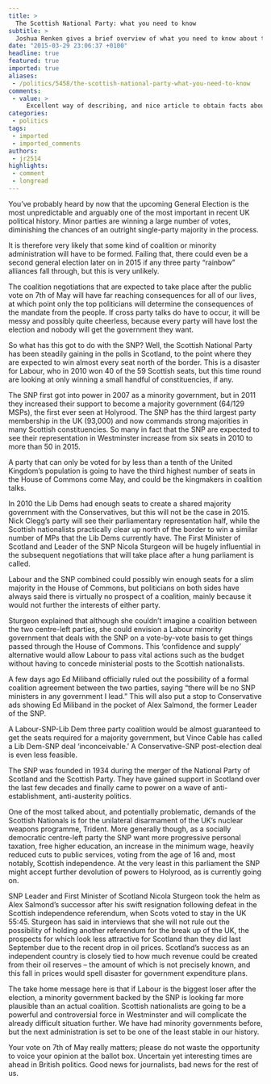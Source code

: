 ```yaml
---
title: >
  The Scottish National Party: what you need to know
subtitle: >
  Joshua Renken gives a brief overview of what you need to know about the SNP before heading to the polling station in May
date: "2015-03-29 23:06:37 +0100"
headline: true
featured: true
imported: true
aliases:
 - /politics/5458/the-scottish-national-party-what-you-need-to-know
comments:
 - value: >
     Excellent way of describing, and nice article to obtain facts about my presentation subject matter, which i am going to convey in college. <br>ray ban carbon fiber aviator http://www.politica2cero.es/?es-ray-ban-carbon-fiber-aviator-13997.html,We are a professional and reliable online shopping center providing a variety of hot selling products at reasonable prices and shipping them globally. As a global online store, likecheapjordans.com has developed long lasting ties with factories, distributors and warehouses throughout the wholesale community. Eliminating unnecessary costs and delivering the lowest possible prices to customers worldwide, our aim is to make every one of our customers can access to their favorite products with the lowest price. We understand every customers have different needs about the prices and the quality of the products, so the prices of our products are set are based on the different quality of our products. We are committed to making every customers are able to buy what they really nee
categories:
 - politics
tags:
 - imported
 - imported_comments
authors:
 - jr2514
highlights:
 - comment
 - longread
---
```


You’ve probably heard by now that the upcoming General Election is the most unpredictable and arguably one of the most important in recent UK political history. Minor parties are winning a large number of votes, diminishing the chances of an outright single-party majority in the process.

It is therefore very likely that some kind of coalition or minority administration will have to be formed. Failing that, there could even be a second general election later on in 2015 if any three party “rainbow” alliances fall through, but this is very unlikely.

The coalition negotiations that are expected to take place after the public vote on 7th of May will have far reaching consequences for all of our lives, at which point only the top politicians will determine the consequences of the mandate from the people. If cross party talks do have to occur, it will be messy and possibly quite cheerless, because every party will have lost the election and nobody will get the government they want.

So what has this got to do with the SNP? Well, the Scottish National Party has been steadily gaining in the polls in Scotland, to the point where they are expected to win almost every seat north of the border. This is a disaster for Labour, who in 2010 won 40 of the 59 Scottish seats, but this time round are looking at only winning a small handful of constituencies, if any.

The SNP first got into power in 2007 as a minority government, but in 2011 they increased their support to become a majority government (64/129 MSPs), the first ever seen at Holyrood. The SNP has the third largest party membership in the UK (93,000) and now commands strong majorities in many Scottish constituencies. So many in fact that the SNP are expected to see their representation in Westminster increase from six seats in 2010 to more than 50 in 2015.

A party that can only be voted for by less than a tenth of the United Kingdom’s population is going to have the third highest number of seats in the House of Commons come May, and could be the kingmakers in coalition talks.

In 2010 the Lib Dems had enough seats to create a shared majority government with the Conservatives, but this will not be the case in 2015. Nick Clegg’s party will see their parliamentary representation half, while the Scottish nationalists practically clear up north of the border to win a similar number of MPs that the Lib Dems currently have. The First Minister of Scotland and Leader of the SNP Nicola Sturgeon will be hugely influential in the subsequent negotiations that will take place after a hung parliament is called.

Labour and the SNP combined could possibly win enough seats for a slim majority in the House
 of Commons, but politicians on both sides have always said there is virtually no prospect of a coalition, mainly because it would not further the interests of either party.

Sturgeon explained that although she couldn’t imagine a coalition between the two centre-left parties, she could envision a Labour minority government that deals with the SNP on a vote-by-vote basis to get things passed through the House of Commons. This ‘confidence and supply’ alternative would allow Labour to pass vital actions such as the budget without having to concede ministerial posts to the Scottish nationalists.

A few days ago Ed Miliband officially ruled out the possibility of a formal coalition agreement between the two parties, saying “there will be no SNP ministers in any government I lead.” This will also put a stop to Conservative ads showing Ed Miliband in the pocket of Alex Salmond, the former Leader of the SNP.

A Labour-SNP-Lib Dem three party coalition would be almost guaranteed to get the seats required for a majority government, but Vince Cable has called a Lib Dem-SNP deal ‘inconceivable.’ A Conservative-SNP post-election deal is even less feasible.

The SNP was founded in 1934 during the merger of the National Party of Scotland and the Scottish Party. They have gained support in Scotland over the last few decades and finally came to power on a wave of anti-establishment, anti-austerity politics.

One of the most talked about, and potentially problematic, demands of the Scottish Nationals is for
 the unilateral disarmament of the UK’s nuclear weapons programme, Trident. More generally though, as a socially democratic centre-left party the SNP want more progressive personal taxation, free higher education, an increase in the minimum wage, heavily reduced cuts to public services, voting from the age of 16 and, most notably, Scottish independence. At the very least in this parliament the SNP might accept further devolution of powers to Holyrood, as is currently going on.

SNP Leader and First Minister of Scotland Nicola Sturgeon took the helm as Alex Salmond’s successor after his swift resignation following defeat in the Scottish independence referendum, when Scots voted to stay in the UK 55:45. Sturgeon has said in interviews that she will not rule out the possibility of holding another referendum for the break up of the UK, the prospects for which look less attractive for Scotland than they did last September due to the recent drop in oil prices. Scotland’s success as an independent country is closely tied to how much revenue could be created from their oil reserves – the amount of which is not precisely known, and this fall in prices would spell disaster for government expenditure plans.

The take home message here is that if Labour is the biggest loser after the election, a minority government backed by the SNP is looking far more plausible than an actual coalition. Scottish nationalists are going to be a powerful and controversial force in Westminster and will complicate the already difficult situation further. We have had minority governments before, but the next administration is set to be one of the least stable in our history.

Your vote on 7th of May really matters; please do not waste the opportunity to voice your opinion
 at the ballot box. Uncertain yet interesting times are ahead in British politics. Good news for journalists, bad news for the rest of us.
